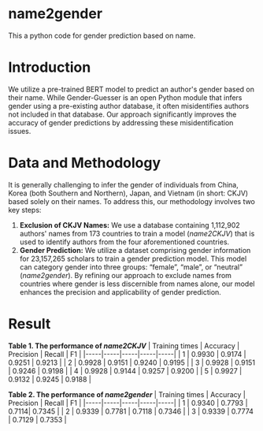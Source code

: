 # name2gender
This a python code for gender prediction based on name.
# Introduction
We utilize a pre-trained BERT model to predict an author's gender based on their name. While Gender-Guesser is an open Python module that infers gender using a pre-existing author database, it often misidentifies authors not included in that database. Our approach significantly improves the accuracy of gender predictions by addressing these misidentification issues.
# Data and Methodology
It is generally challenging to infer the gender of individuals from China, Korea (both Southern and Northern), Japan, and Vietnam (in short: CKJV) based solely on their names. To address this, our methodology involves two key steps:
1.	**Exclusion of CKJV Names:** We use a database containing 1,112,902 authors' names from 173 countries to train a model (*name2CKJV*) that is used to identify authors from the four aforementioned countries.
2.	**Gender Prediction:** We utilize a dataset comprising gender information for 23,157,265 scholars to train a gender prediction model. This model can category gender into three groups: “female”, “male”, or “neutral” (*name2gender*).
By refining our approach to exclude names from countries where gender is less discernible from names alone, our model enhances the precision and applicability of gender prediction.

# Result
**Table 1. The performance of *name2CKJV***
| Training times | Accuracy | Precision | Recall | F1 |
|-----|-----|-----|-----|-----|
| 1 | 0.9930 | 0.9174 | 0.9251 | 0.9213 |
| 2 | 0.9928 | 0.9151 | 0.9240 | 0.9195 |
| 3 | 0.9928 | 0.9151 | 0.9246 | 0.9198 |
| 4 | 0.9928 | 0.9144 | 0.9257 | 0.9200 |
| 5 | 0.9927 | 0.9132 | 0.9245 | 0.9188 |



**Table 2. The performance of *name2gender***
| Training times | Accuracy | Precision | Recall | F1 |
|-----|-----|-----|-----|-----|
| 1 | 0.9340 | 0.7793 | 0.7114| 0.7345 |
| 2 | 0.9339 | 0.7781 | 0.7118 | 0.7346 |
| 3 | 0.9339 | 0.7774 | 0.7129 | 0.7353 |




